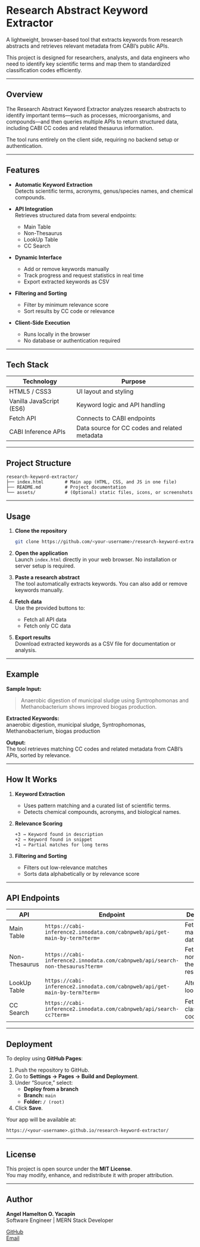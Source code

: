 # Research Abstract Keyword Extractor

A lightweight, browser-based tool that extracts keywords from research abstracts and retrieves relevant metadata from CABI’s public APIs.

This project is designed for researchers, analysts, and data engineers who need to identify key scientific terms and map them to standardized classification codes efficiently.

---

## Overview

The Research Abstract Keyword Extractor analyzes research abstracts to identify important terms—such as processes, microorganisms, and compounds—and then queries multiple APIs to return structured data, including CABI CC codes and related thesaurus information.

The tool runs entirely on the client side, requiring no backend setup or authentication.

---

## Features

- **Automatic Keyword Extraction**  
  Detects scientific terms, acronyms, genus/species names, and chemical compounds.

- **API Integration**  
  Retrieves structured data from several endpoints:  
  - Main Table  
  - Non-Thesaurus  
  - LookUp Table  
  - CC Search

- **Dynamic Interface**  
  - Add or remove keywords manually  
  - Track progress and request statistics in real time  
  - Export extracted keywords as CSV

- **Filtering and Sorting**  
  - Filter by minimum relevance score  
  - Sort results by CC code or relevance

- **Client-Side Execution**  
  - Runs locally in the browser  
  - No database or authentication required

---

## Tech Stack

| Technology | Purpose |
|-------------|----------|
| HTML5 / CSS3 | UI layout and styling |
| Vanilla JavaScript (ES6) | Keyword logic and API handling |
| Fetch API | Connects to CABI endpoints |
| CABI Inference APIs | Data source for CC codes and related metadata |

---

## Project Structure

```
research-keyword-extractor/
├── index.html        # Main app (HTML, CSS, and JS in one file)
├── README.md         # Project documentation
└── assets/           # (Optional) static files, icons, or screenshots
```

---

## Usage

1. **Clone the repository**
   ```bash
   git clone https://github.com/<your-username>/research-keyword-extractor.git
   ```

2. **Open the application**  
   Launch `index.html` directly in your web browser. No installation or server setup is required.

3. **Paste a research abstract**  
   The tool automatically extracts keywords. You can also add or remove keywords manually.

4. **Fetch data**  
   Use the provided buttons to:
   - Fetch all API data  
   - Fetch only CC data

5. **Export results**  
   Download extracted keywords as a CSV file for documentation or analysis.

---

## Example

**Sample Input:**  
> Anaerobic digestion of municipal sludge using Syntrophomonas and Methanobacterium shows improved biogas production.

**Extracted Keywords:**  
anaerobic digestion, municipal sludge, Syntrophomonas, Methanobacterium, biogas production

**Output:**  
The tool retrieves matching CC codes and related metadata from CABI’s APIs, sorted by relevance.

---

## How It Works

1. **Keyword Extraction**
   - Uses pattern matching and a curated list of scientific terms.
   - Detects chemical compounds, acronyms, and biological names.

2. **Relevance Scoring**
   ```
   +3 → Keyword found in description  
   +2 → Keyword found in snippet  
   +1 → Partial matches for long terms
   ```

3. **Filtering and Sorting**
   - Filters out low-relevance matches
   - Sorts data alphabetically or by relevance score

---

## API Endpoints

| API | Endpoint | Description |
|------|-----------|-------------|
| Main Table | `https://cabi-inference2.innodata.com/cabnpweb/api/get-main-by-term?term=` | Fetches main table data |
| Non-Thesaurus | `https://cabi-inference2.innodata.com/cabnpweb/api/search-non-thesaurus?term=` | Fetches non-thesaurus results |
| LookUp Table | `https://cabi-inference2.innodata.com/cabnpweb/api/get-main-by-term?term=` | Alternate lookup |
| CC Search | `https://cabi-inference2.innodata.com/cabnpweb/api/search-cc?term=` | Fetches classification codes |

---

## Deployment

To deploy using **GitHub Pages**:

1. Push the repository to GitHub.  
2. Go to **Settings → Pages → Build and Deployment**.  
3. Under “Source,” select:  
   - **Deploy from a branch**  
   - **Branch:** `main`  
   - **Folder:** `/ (root)`  
4. Click **Save**.

Your app will be available at:  
```
https://<your-username>.github.io/research-keyword-extractor/
```

---

## License

This project is open source under the **MIT License**.  
You may modify, enhance, and redistribute it with proper attribution.

---

## Author

**Angel Hamelton O. Yacapin**  
Software Engineer | MERN Stack Developer  

[GitHub](https://github.com/<your-username>)  
[Email](mailto:your.email@example.com)

